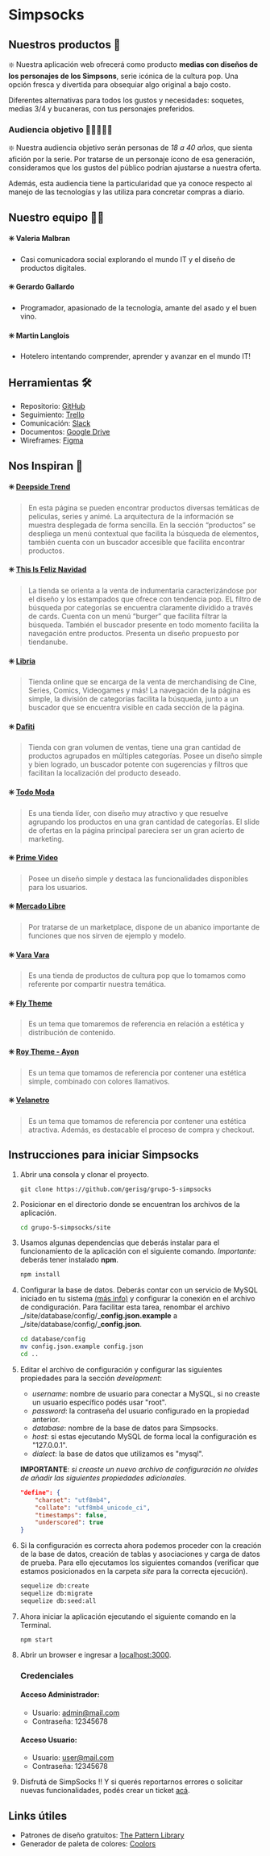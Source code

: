 # Simpsocks

## Nuestros productos 🧦

❇️ Nuestra aplicación web ofrecerá como producto **medias con diseños de los personajes de los Simpsons**, serie icónica  de la cultura pop. Una opción fresca y divertida para obsequiar algo original a bajo costo.

Diferentes alternativas para todos los gustos y necesidades: soquetes, medias 3/4 y bucaneras, con tus personajes preferidos.

### Audiencia objetivo 🧑🏻‍🤝‍🧑🏽

❇️ Nuestra audiencia objetivo serán personas de *18 a 40 años*, que sienta afición por la serie. Por tratarse de un personaje ícono de esa generación, consideramos que los gustos del público podrían ajustarse a nuestra oferta. 

Además, esta audiencia tiene la particularidad que ya conoce respecto al manejo de las tecnologías y las utiliza para concretar compras a diario.

## Nuestro equipo 👨‍💻

#### ✳️ Valeria Malbran
- Casi comunicadora social explorando el mundo IT y el diseño de productos digitales. 

#### ✳️ Gerardo Gallardo
- Programador, apasionado de la tecnología, amante del asado y el buen vino.

#### ✳️ Martin Langlois
- Hotelero intentando comprender, aprender y avanzar en el mundo IT!

## Herramientas 🛠️

- Repositorio: [GitHub](https://github.com/gerisg/grupo-5-simpsocks)
- Seguimiento: [Trello](https://trello.com/b/fNkAilQh)
- Comunicación: [Slack](https://node-a-distancia.slack.com/archives/G01644GKP8U)
- Documentos: [Google Drive](https://drive.google.com/drive/folders/1yWLYsQS5PVYocpfAcGxI1yLDRoESWm7t)
- Wireframes: [Figma](https://www.figma.com/file/wrRketOpyDSYJ0KEJyjJZb)

## Nos Inspiran 🚀

#### ✳️ [Deepside Trend](https://www.deepsidecyt.com)

> En esta página se pueden encontrar productos diversas temáticas de películas, series y animé.
La arquitectura de la información se muestra desplegada de forma sencilla. En la sección “productos” se despliega un menú contextual que facilita la búsqueda de elementos, también cuenta con un buscador accesible que facilita encontrar productos.

#### ✳️ [This Is Feliz Navidad](https://www.thisisfeliznavidad.com/)

> La tienda se orienta a la venta de indumentaria caracterizándose por el diseño y los estampados que ofrece con tendencia pop. EL filtro de búsqueda por categorías se encuentra claramente dividido a través de cards. Cuenta con un menú “burger” que facilita filtrar la búsqueda. También el buscador presente en todo momento facilita la navegación entre productos. Presenta un diseño propuesto por tiendanube. 

#### ✳️ [Libria](https://libria.com.ar/)

> Tienda online que se encarga de la venta de merchandising de Cine, Series, Comics, Videogames y más! La navegación de la página es simple, la división de categorías facilita la búsqueda, junto a un buscador que se encuentra visible en cada sección de la página. 

#### ✳️ [Dafiti](https://www.dafiti.com.ar/)

> Tienda con gran volumen de ventas, tiene una gran cantidad de productos agrupados en múltiples categorías. Posee un diseño simple y bien logrado, un buscador potente con sugerencias y filtros que facilitan la localización del producto deseado.

#### ✳️ [Todo Moda](https://ar.todomoda.com/)

> Es una tienda líder, con diseño muy atractivo y que resuelve agrupando los productos en una gran cantidad de categorías. El slide de ofertas en la página principal pareciera ser un gran acierto de marketing.

#### ✳️ [Prime Video](https://www.primevideo.com)

> Posee un diseño simple y destaca las funcionalidades disponibles para los usuarios.

#### ✳️ [Mercado Libre](https://www.mercadolibre.com.ar)

> Por tratarse de un marketplace, dispone de un abanico importante de funciones que nos sirven de ejemplo y modelo.

#### ✳️ [Vara Vara](https://www.varavara.com.ar/)

>Es una tienda de productos de cultura pop que lo tomamos como referente por compartir nuestra temática.

#### ✳️ [Fly Theme](http://ps.flytheme.net/themes/sp_market2/en/)

>Es un tema que tomaremos de referencia en relación a estética y distribución de contenido.

#### ✳️ [Roy Theme - Ayon](http://roythemes.com/demo/ayon/17/venus/)

>Es un tema que tomamos de referencia por contener una estética simple, combinado con colores llamativos.

#### ✳️ [Velanetro](https://velanetro.myshopify.com/)

>Es un tema que tomamos de referencia por contener una estética atractiva. Además, es destacable el proceso de compra y checkout.

## Instrucciones para iniciar Simpsocks

1. Abrir una consola y clonar el proyecto.

    ```
    git clone https://github.com/gerisg/grupo-5-simpsocks
    ```

2. Posicionar en el directorio donde se encuentran los archivos de la aplicación.

    ```sh
    cd grupo-5-simpsocks/site
    ```

3. Usamos algunas dependencias que deberás instalar para el funcionamiento de la aplicación con el siguiente comando. _Importante:_ deberás tener instalado __npm__.

    ```sh
    npm install
    ```

4. Configurar la base de datos. Deberás contar con un servicio de MySQL iniciado en tu sistema [(más info)](https://github.com/gerisg/grupo-5-simpsocks/blob/master/database/README.md) y configurar la conexión en el archivo de condiguración. Para facilitar esta tarea, renombar el archivo _/site/database/config/___config.json.example__ a _/site/database/config/___config.json__.

    ```sh
    cd database/config
    mv config.json.example config.json
    cd ..
    ```

5. Editar el archivo de configuración y configurar las siguientes propiedades para la sección _development_:

    - _username_: nombre de usuario para conectar a MySQL, si no creaste un usuario específico podés usar "root".
    - _password_: la contraseña del usuario configurado en la propiedad anterior.
    - _database_: nombre de la base de datos para Simpsocks.
    - _host_: si estas ejecutando MySQL de forma local la configuración es "127.0.0.1".
    - _dialect_: la base de datos que utilizamos es "mysql".

    __IMPORTANTE__: _si creaste un nuevo archivo de configuración no olvides de añadir las siguientes propiedades adicionales_.

    ```json
    "define": {
        "charset": "utf8mb4",
        "collate": "utf8mb4_unicode_ci",
        "timestamps": false,
        "underscored": true
    }
    ```

6. Si la configuración es correcta ahora podemos proceder con la creación de la base de datos, creación de tablas y asociaciones y carga de datos de prueba. Para ello ejecutamos los siguientes comandos (verificar que estamos posicionados en la carpeta _site_ para la correcta ejecución).

    ```sh
    sequelize db:create
    sequelize db:migrate
    sequelize db:seed:all
    ```

7. Ahora iniciar la aplicación ejecutando el siguiente comando en la Terminal.

    ```
    npm start
    ```

6. Abrir un browser e ingresar a [localhost:3000](localhost:3000).

    ### Credenciales

    #### Acceso Administrador:
    - Usuario: admin@mail.com
    - Contraseña: 12345678

    #### Acceso Usuario:
    - Usuario: user@mail.com
    - Contraseña: 12345678

7. Disfrutá de SimpSocks !! Y si querés reportarnos errores o solicitar nuevas funcionalidades, podés crear un ticket [acá](https://github.com/gerisg/grupo-5-simpsocks/issues).

## Links útiles

- Patrones de diseño gratuitos: [The Pattern Library](http://thepatternlibrary.com/)
- Generador de paleta de colores: [Coolors](https://coolors.co/)
